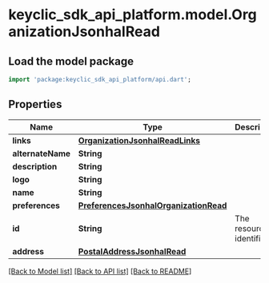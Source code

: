 # keyclic_sdk_api_platform.model.OrganizationJsonhalRead

## Load the model package
```dart
import 'package:keyclic_sdk_api_platform/api.dart';
```

## Properties
Name | Type | Description | Notes
------------ | ------------- | ------------- | -------------
**links** | [**OrganizationJsonhalReadLinks**](OrganizationJsonhalReadLinks.md) |  | [optional] 
**alternateName** | **String** |  | [optional] 
**description** | **String** |  | [optional] 
**logo** | **String** |  | [optional] 
**name** | **String** |  | 
**preferences** | [**PreferencesJsonhalOrganizationRead**](PreferencesJsonhalOrganizationRead.md) |  | [optional] 
**id** | **String** | The resource identifier. | [optional] [readonly] 
**address** | [**PostalAddressJsonhalRead**](PostalAddressJsonhalRead.md) |  | [optional] 

[[Back to Model list]](../README.md#documentation-for-models) [[Back to API list]](../README.md#documentation-for-api-endpoints) [[Back to README]](../README.md)


